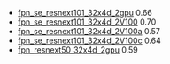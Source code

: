 * [fpn_se_resnext101_32x4d_2gpu](configs/fpn_se_resnext101_32x4d_cityscapes_2gpu.py) 0.66
* [fpn_se_resnext101_32x4d_2V100](config/fpn_se_resnext101_32x4d_cityscapes_2V100.py) 0.70
* [fpn_se_resnext101_32x4d_2V100a](config/fpn_se_resnext101_32x4d_cityscapes_2V100a.py) 0.57
* [fpn_se_resnext101_32x4d_2V100c](config/fpn_se_resnext101_32x4d_cityscapes_2V100c.py) 0.64
* [fpn_resnext50_32x4d_2gpu](config/fpn_resnext50_32x4d_cityscapes_2gpu.py) 0.59
